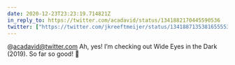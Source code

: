 ```yaml
---
date: 2020-12-23T23:23:19.714821Z
in_reply_to: https://twitter.com/acadavid/status/1341882170445590536
twitter: ["https://twitter.com/jkreeftmeijer/status/1341887135381655553"]
---
```

@acadavid@twitter.com Ah, yes! I’m checking out Wide Eyes in the Dark (2019). So far so good! 🎸
